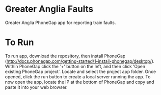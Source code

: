 # Greater Anglia Faults
Greater Anglia PhoneGap app for reporting train faults.

# To Run
To run app, download the repository, then install PhoneGap (http://docs.phonegap.com/getting-started/1-install-phonegap/desktop/). Within PhoneGap click the '+' button on the left, and then click 'Open existing PhoneGap project'. Locate and select the project app folder. Once opened, click the run button to create a local server running the app. To now open the app, locate the IP at the bottom of PhoneGap and copy and paste it into your web browser.
